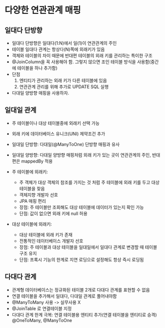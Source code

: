 # 다양한 연관관계 매핑

## 일대다 단방향
- 일대다 단방향은 일대다(1:N)에서 일(1)이 연관관계의 주인
- 테이블 일대다 관계는 항상다(N)쪽에 외래키가 있음
- 객체와 테이블의 차이 때문에 반대편 테이블의 외래 키를 관리하는 특이한 구조
- @JoinColumn을 꼭 사용해야 함. 그렇지 않으면 조인 테이블 방식을 사용함(중간에 테이블을 하나 추가함)
- 단점
	1. 엔티티가 관리하는 외래 키가 다른 테이블에 있음
	2. 연관관계 관리를 위해 추가로 UPDATE SQL 실행
- 다대일 양방향 매핑을 사용하자.


## 일대일 관계
- 주 테이블이나 대상 테이블중에 외래키 선택 가능
- 외래 키에 데이터베이스 유니크(UNI) 제약조건 추가
- 일대일 단방향: 다대일(@ManyToOne) 단방향 매핑과 유사
- 일대일 양방향: 다대일 양방향 매핑처럼 외래 키가 있는 곳이 연관관계의 주인, 반대편은 mappedBy 적용

- 주 테이블에 외래키:
	- 주 객체가 대상 객체의 참조를 가지는 것 처럼 주 테이블에 외래 키를 두고 대상 테이블을 찾음
	- 객체지향 개발자 선호
	- JPA 매핑 편리
	- 장점: 주 테이블만 조회해도 대상 테이블에 데이터가 있는지 확인 가능
	- 단점: 값이 없으면 외래 키에 null 허용 
- 대상 테이블에 외래키:
	- 대상 테이블에 외래 키가 존재
	- 전통적인 데이터베이스 개발자 선호
	- 장점: 주 테이블과 대상 테이블을 일대일에서 일대다 관계로 변경할 때 테이블 구조 유지
	- 단점: 프록시 기능의 한계로 지연 로딩으로 설정해도 항상 즉시 로딩됨


## 다대다 관계
- 관계형 데이터베이스는 정규화된 테이블 2개로 다대다 관계를 표현할 수 없음
- 연결 테이블을 추가해서 일대다, 다대일 관계로 풀어내야함
- @ManyToMany 사용 -> 실무사용 X
- @JoinTable 로 연결테이블 지정
- 다대다 관계 한계 극복: 연결 테이블용 엔티티 추가(연결 테이블을 엔티티로 승격) @OneToMany, @ManyToOne
